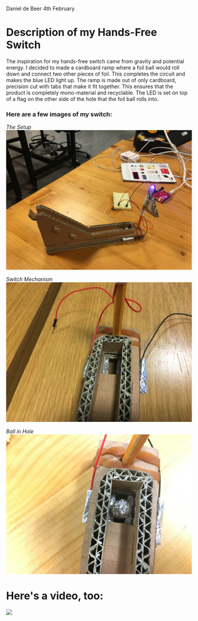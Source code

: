 Daniel de Beer
4th February 

# Description of my Hands-Free Switch

The inspiration for my hands-free switch came from gravity and potential energy. I decided to made a cardboard ramp where a foil ball would roll down and connect two other pieces of foil. This completes the circuit and makes the blue LED light up. The ramp is made out of only cardboard, precision cut with tabs that make it fit together. This ensures that the product is completely mono-material and recyclable. The LED is set on top of a flag on the other side of the hole that the foil ball rolls into. 

### Here are a few images of my switch:

*The Setup*
![](IMG_5332.JPG)

*Switch Mechanism*
![](IMG_5337.JPG)

*Ball in Hole*
![](IMG_5333.JPG)

# Here's a video, too:

![](https://drive.google.com/open?id=1SpkBI5z4eP1R1qi2PJJiYI1qF0Escddd) 
